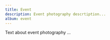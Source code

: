 ```yaml
---
title: Event
description: Event photography descrtiption...
album: event
---
```


Text about event photography ...